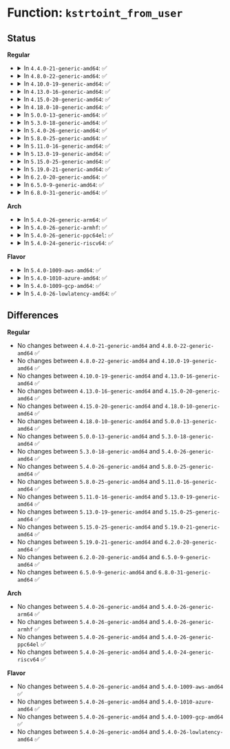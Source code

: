 # Function: <code>kstrtoint_from_user</code>

## Status
<b>Regular</b>
<ul>
<li>
<details>
<summary>In <code>4.4.0-21-generic-amd64</code>: ✅</summary>

```c
int kstrtoint_from_user(const char * s, size_t count, unsigned int base, int * res)
```

```json
{
  "name": "kstrtoint_from_user",
  "collision_type": "Unique Global",
  "inline_type": "No",
  "funcs": [
    {
      "addr": 18446744071583048464,
      "name": "kstrtoint_from_user",
      "external": true,
      "loc": "lib/kstrtox.c:343",
      "file": "lib/kstrtox.c",
      "inline": "seen, unknown",
      "caller_inline": [],
      "caller_func": [
        "kernel/power/qos.c:pm_qos_power_write"
      ]
    }
  ],
  "symbols": [
    {
      "addr": 18446744071583048464,
      "name": "kstrtoint_from_user",
      "section": ".text",
      "bind": "STB_GLOBAL",
      "size": 155
    }
  ]
}
```
</details>
</li>
<li>
<details>
<summary>In <code>4.8.0-22-generic-amd64</code>: ✅</summary>

```c
int kstrtoint_from_user(const char * s, size_t count, unsigned int base, int * res)
```

```json
{
  "name": "kstrtoint_from_user",
  "collision_type": "Unique Global",
  "inline_type": "No",
  "funcs": [
    {
      "addr": 18446744071583342272,
      "name": "kstrtoint_from_user",
      "external": true,
      "loc": "lib/kstrtox.c:407",
      "file": "lib/kstrtox.c",
      "inline": "seen, unknown",
      "caller_inline": [],
      "caller_func": [
        "kernel/power/qos.c:pm_qos_power_write"
      ]
    }
  ],
  "symbols": [
    {
      "addr": 18446744071583342272,
      "name": "kstrtoint_from_user",
      "section": ".text",
      "bind": "STB_GLOBAL",
      "size": 176
    }
  ]
}
```
</details>
</li>
<li>
<details>
<summary>In <code>4.10.0-19-generic-amd64</code>: ✅</summary>

```c
int kstrtoint_from_user(const char * s, size_t count, unsigned int base, int * res)
```

```json
{
  "name": "kstrtoint_from_user",
  "collision_type": "Unique Global",
  "inline_type": "No",
  "funcs": [
    {
      "addr": 18446744071583467648,
      "name": "kstrtoint_from_user",
      "external": true,
      "loc": "lib/kstrtox.c:403",
      "file": "lib/kstrtox.c",
      "inline": "seen, unknown",
      "caller_inline": [],
      "caller_func": [
        "kernel/power/qos.c:pm_qos_power_write"
      ]
    }
  ],
  "symbols": [
    {
      "addr": 18446744071583467648,
      "name": "kstrtoint_from_user",
      "section": ".text",
      "bind": "STB_GLOBAL",
      "size": 176
    }
  ]
}
```
</details>
</li>
<li>
<details>
<summary>In <code>4.13.0-16-generic-amd64</code>: ✅</summary>

```c
int kstrtoint_from_user(const char * s, size_t count, unsigned int base, int * res)
```

```json
{
  "name": "kstrtoint_from_user",
  "collision_type": "Unique Global",
  "inline_type": "No",
  "funcs": [
    {
      "addr": 18446744071583489904,
      "name": "kstrtoint_from_user",
      "external": true,
      "loc": "lib/kstrtox.c:405",
      "file": "lib/kstrtox.c",
      "inline": "seen, unknown",
      "caller_inline": [],
      "caller_func": [
        "kernel/power/qos.c:pm_qos_power_write"
      ]
    }
  ],
  "symbols": [
    {
      "addr": 18446744071583489904,
      "name": "kstrtoint_from_user",
      "section": ".text",
      "bind": "STB_GLOBAL",
      "size": 176
    }
  ]
}
```
</details>
</li>
<li>
<details>
<summary>In <code>4.15.0-20-generic-amd64</code>: ✅</summary>

```c
int kstrtoint_from_user(const char * s, size_t count, unsigned int base, int * res)
```

```json
{
  "name": "kstrtoint_from_user",
  "collision_type": "Unique Global",
  "inline_type": "No",
  "funcs": [
    {
      "addr": 18446744071583670944,
      "name": "kstrtoint_from_user",
      "external": true,
      "loc": "lib/kstrtox.c:406",
      "file": "lib/kstrtox.c",
      "inline": "seen, unknown",
      "caller_inline": [],
      "caller_func": [
        "kernel/power/qos.c:pm_qos_power_write",
        "security/integrity/evm/evm_secfs.c:evm_write_key"
      ]
    }
  ],
  "symbols": [
    {
      "addr": 18446744071583670944,
      "name": "kstrtoint_from_user",
      "section": ".text",
      "bind": "STB_GLOBAL",
      "size": 176
    }
  ]
}
```
</details>
</li>
<li>
<details>
<summary>In <code>4.18.0-10-generic-amd64</code>: ✅</summary>

```c
int kstrtoint_from_user(const char * s, size_t count, unsigned int base, int * res)
```

```json
{
  "name": "kstrtoint_from_user",
  "collision_type": "Unique Global",
  "inline_type": "No",
  "funcs": [
    {
      "addr": 18446744071583888720,
      "name": "kstrtoint_from_user",
      "external": true,
      "loc": "lib/kstrtox.c:406",
      "file": "lib/kstrtox.c",
      "inline": "seen, unknown",
      "caller_inline": [],
      "caller_func": [
        "kernel/power/qos.c:pm_qos_power_write",
        "security/integrity/evm/evm_secfs.c:evm_write_key"
      ]
    }
  ],
  "symbols": [
    {
      "addr": 18446744071583888720,
      "name": "kstrtoint_from_user",
      "section": ".text",
      "bind": "STB_GLOBAL",
      "size": 176
    }
  ]
}
```
</details>
</li>
<li>
<details>
<summary>In <code>5.0.0-13-generic-amd64</code>: ✅</summary>

```c
int kstrtoint_from_user(const char * s, size_t count, unsigned int base, int * res)
```

```json
{
  "name": "kstrtoint_from_user",
  "collision_type": "Unique Global",
  "inline_type": "No",
  "funcs": [
    {
      "addr": 18446744071583972960,
      "name": "kstrtoint_from_user",
      "external": true,
      "loc": "lib/kstrtox.c:406",
      "file": "lib/kstrtox.c",
      "inline": "seen, unknown",
      "caller_inline": [],
      "caller_func": [
        "kernel/power/qos.c:pm_qos_power_write",
        "security/integrity/evm/evm_secfs.c:evm_write_key"
      ]
    }
  ],
  "symbols": [
    {
      "addr": 18446744071583972960,
      "name": "kstrtoint_from_user",
      "section": ".text",
      "bind": "STB_GLOBAL",
      "size": 176
    }
  ]
}
```
</details>
</li>
<li>
<details>
<summary>In <code>5.3.0-18-generic-amd64</code>: ✅</summary>

```c
int kstrtoint_from_user(const char * s, size_t count, unsigned int base, int * res)
```

```json
{
  "name": "kstrtoint_from_user",
  "collision_type": "Unique Global",
  "inline_type": "No",
  "funcs": [
    {
      "addr": 18446744071584154176,
      "name": "kstrtoint_from_user",
      "external": true,
      "loc": "lib/kstrtox.c:406",
      "file": "lib/kstrtox.c",
      "inline": "seen, unknown",
      "caller_inline": [],
      "caller_func": [
        "kernel/power/qos.c:pm_qos_power_write",
        "security/integrity/evm/evm_secfs.c:evm_write_key"
      ]
    }
  ],
  "symbols": [
    {
      "addr": 18446744071584154176,
      "name": "kstrtoint_from_user",
      "section": ".text",
      "bind": "STB_GLOBAL",
      "size": 176
    }
  ]
}
```
</details>
</li>
<li>
<details>
<summary>In <code>5.4.0-26-generic-amd64</code>: ✅</summary>

```c
int kstrtoint_from_user(const char * s, size_t count, unsigned int base, int * res)
```

```json
{
  "name": "kstrtoint_from_user",
  "collision_type": "Unique Global",
  "inline_type": "No",
  "funcs": [
    {
      "addr": 18446744071584276800,
      "name": "kstrtoint_from_user",
      "external": true,
      "loc": "lib/kstrtox.c:406",
      "file": "lib/kstrtox.c",
      "inline": "seen, unknown",
      "caller_inline": [],
      "caller_func": [
        "kernel/power/qos.c:pm_qos_power_write",
        "security/integrity/evm/evm_secfs.c:evm_write_key"
      ]
    }
  ],
  "symbols": [
    {
      "addr": 18446744071584276800,
      "name": "kstrtoint_from_user",
      "section": ".text",
      "bind": "STB_GLOBAL",
      "size": 176
    }
  ]
}
```
</details>
</li>
<li>
<details>
<summary>In <code>5.8.0-25-generic-amd64</code>: ✅</summary>

```c
int kstrtoint_from_user(const char * s, size_t count, unsigned int base, int * res)
```

```json
{
  "name": "kstrtoint_from_user",
  "collision_type": "Unique Global",
  "inline_type": "No",
  "funcs": [
    {
      "addr": 18446744071584685792,
      "name": "kstrtoint_from_user",
      "external": true,
      "loc": "lib/kstrtox.c:406",
      "file": "lib/kstrtox.c",
      "inline": "seen, unknown",
      "caller_inline": [],
      "caller_func": [
        "kernel/power/qos.c:cpu_latency_qos_write",
        "security/integrity/evm/evm_secfs.c:evm_write_key"
      ]
    }
  ],
  "symbols": [
    {
      "addr": 18446744071584685792,
      "name": "kstrtoint_from_user",
      "section": ".text",
      "bind": "STB_GLOBAL",
      "size": 176
    }
  ]
}
```
</details>
</li>
<li>
<details>
<summary>In <code>5.11.0-16-generic-amd64</code>: ✅</summary>

```c
int kstrtoint_from_user(const char * s, size_t count, unsigned int base, int * res)
```

```json
{
  "name": "kstrtoint_from_user",
  "collision_type": "Unique Global",
  "inline_type": "No",
  "funcs": [
    {
      "addr": 18446744071584803360,
      "name": "kstrtoint_from_user",
      "external": true,
      "loc": "lib/kstrtox.c:403",
      "file": "lib/kstrtox.c",
      "inline": "seen, unknown",
      "caller_inline": [],
      "caller_func": [
        "kernel/power/qos.c:cpu_latency_qos_write",
        "security/integrity/evm/evm_secfs.c:evm_write_key"
      ]
    }
  ],
  "symbols": [
    {
      "addr": 18446744071584803360,
      "name": "kstrtoint_from_user",
      "section": ".text",
      "bind": "STB_GLOBAL",
      "size": 176
    }
  ]
}
```
</details>
</li>
<li>
<details>
<summary>In <code>5.13.0-19-generic-amd64</code>: ✅</summary>

```c
int kstrtoint_from_user(const char * s, size_t count, unsigned int base, int * res)
```

```json
{
  "name": "kstrtoint_from_user",
  "collision_type": "Unique Global",
  "inline_type": "No",
  "funcs": [
    {
      "addr": 18446744071584847136,
      "name": "kstrtoint_from_user",
      "external": true,
      "loc": "lib/kstrtox.c:410",
      "file": "lib/kstrtox.c",
      "inline": "seen, unknown",
      "caller_inline": [],
      "caller_func": [
        "kernel/power/qos.c:cpu_latency_qos_write"
      ]
    }
  ],
  "symbols": [
    {
      "addr": 18446744071584847136,
      "name": "kstrtoint_from_user",
      "section": ".text",
      "bind": "STB_GLOBAL",
      "size": 176
    }
  ]
}
```
</details>
</li>
<li>
<details>
<summary>In <code>5.15.0-25-generic-amd64</code>: ✅</summary>

```c
int kstrtoint_from_user(const char * s, size_t count, unsigned int base, int * res)
```

```json
{
  "name": "kstrtoint_from_user",
  "collision_type": "Unique Global",
  "inline_type": "No",
  "funcs": [
    {
      "addr": 18446744071585267200,
      "name": "kstrtoint_from_user",
      "external": true,
      "loc": "lib/kstrtox.c:411",
      "file": "lib/kstrtox.c",
      "inline": "seen, unknown",
      "caller_inline": [],
      "caller_func": [
        "kernel/power/qos.c:cpu_latency_qos_write"
      ]
    }
  ],
  "symbols": [
    {
      "addr": 18446744071585267200,
      "name": "kstrtoint_from_user",
      "section": ".text",
      "bind": "STB_GLOBAL",
      "size": 199
    }
  ]
}
```
</details>
</li>
<li>
<details>
<summary>In <code>5.19.0-21-generic-amd64</code>: ✅</summary>

```c
int kstrtoint_from_user(const char * s, size_t count, unsigned int base, int * res)
```

```json
{
  "name": "kstrtoint_from_user",
  "collision_type": "Unique Global",
  "inline_type": "No",
  "funcs": [
    {
      "addr": 18446744071586112304,
      "name": "kstrtoint_from_user",
      "external": true,
      "loc": "lib/kstrtox.c:427",
      "file": "lib/kstrtox.c",
      "inline": "seen, unknown",
      "caller_inline": [],
      "caller_func": [
        "kernel/power/qos.c:cpu_latency_qos_write"
      ]
    }
  ],
  "symbols": [
    {
      "addr": 18446744071586112304,
      "name": "kstrtoint_from_user",
      "section": ".text",
      "bind": "STB_GLOBAL",
      "size": 222
    }
  ]
}
```
</details>
</li>
<li>
<details>
<summary>In <code>6.2.0-20-generic-amd64</code>: ✅</summary>

```c
int kstrtoint_from_user(const char * s, size_t count, unsigned int base, int * res)
```

```json
{
  "name": "kstrtoint_from_user",
  "collision_type": "Unique Global",
  "inline_type": "No",
  "funcs": [
    {
      "addr": 18446744071587098224,
      "name": "kstrtoint_from_user",
      "external": true,
      "loc": "lib/kstrtox.c:427",
      "file": "lib/kstrtox.c",
      "inline": "seen, unknown",
      "caller_inline": [],
      "caller_func": [
        "kernel/power/qos.c:cpu_latency_qos_write"
      ]
    }
  ],
  "symbols": [
    {
      "addr": 18446744071587098224,
      "name": "kstrtoint_from_user",
      "section": ".text",
      "bind": "STB_GLOBAL",
      "size": 222
    }
  ]
}
```
</details>
</li>
<li>
<details>
<summary>In <code>6.5.0-9-generic-amd64</code>: ✅</summary>

```c
int kstrtoint_from_user(const char * s, size_t count, unsigned int base, int * res)
```

```json
{
  "name": "kstrtoint_from_user",
  "collision_type": "Unique Global",
  "inline_type": "No",
  "funcs": [
    {
      "addr": 18446744071587358288,
      "name": "kstrtoint_from_user",
      "external": true,
      "loc": "lib/kstrtox.c:427",
      "file": "lib/kstrtox.c",
      "inline": "seen, unknown",
      "caller_inline": [],
      "caller_func": [
        "kernel/power/qos.c:cpu_latency_qos_write"
      ]
    }
  ],
  "symbols": [
    {
      "addr": 18446744071587358288,
      "name": "kstrtoint_from_user",
      "section": ".text",
      "bind": "STB_GLOBAL",
      "size": 222
    }
  ]
}
```
</details>
</li>
<li>
<details>
<summary>In <code>6.8.0-31-generic-amd64</code>: ✅</summary>

```c
int kstrtoint_from_user(const char * s, size_t count, unsigned int base, int * res)
```

```json
{
  "name": "kstrtoint_from_user",
  "collision_type": "Unique Global",
  "inline_type": "No",
  "funcs": [
    {
      "addr": 18446744071587644608,
      "name": "kstrtoint_from_user",
      "external": true,
      "loc": "lib/kstrtox.c:427",
      "file": "lib/kstrtox.c",
      "inline": "seen, unknown",
      "caller_inline": [],
      "caller_func": [
        "kernel/power/qos.c:cpu_latency_qos_write"
      ]
    }
  ],
  "symbols": [
    {
      "addr": 18446744071587644608,
      "name": "kstrtoint_from_user",
      "section": ".text",
      "bind": "STB_GLOBAL",
      "size": 222
    }
  ]
}
```
</details>
</li>
</ul>
<b>Arch</b>
<ul>
<li>
<details>
<summary>In <code>5.4.0-26-generic-arm64</code>: ✅</summary>

```c
int kstrtoint_from_user(const char * s, size_t count, unsigned int base, int * res)
```

```json
{
  "name": "kstrtoint_from_user",
  "collision_type": "Unique Global",
  "inline_type": "No",
  "funcs": [
    {
      "addr": 18446603336496162312,
      "name": "kstrtoint_from_user",
      "external": true,
      "loc": "lib/kstrtox.c:406",
      "file": "lib/kstrtox.c",
      "inline": "seen, unknown",
      "caller_inline": [],
      "caller_func": [
        "kernel/power/qos.c:pm_qos_power_write",
        "security/integrity/evm/evm_secfs.c:evm_write_key"
      ]
    }
  ],
  "symbols": [
    {
      "addr": 18446603336496162312,
      "name": "kstrtoint_from_user",
      "section": ".text",
      "bind": "STB_GLOBAL",
      "size": 204
    }
  ]
}
```
</details>
</li>
<li>
<details>
<summary>In <code>5.4.0-26-generic-armhf</code>: ✅</summary>

```c
int kstrtoint_from_user(const char * s, size_t count, unsigned int base, int * res)
```

```json
{
  "name": "kstrtoint_from_user",
  "collision_type": "Unique Global",
  "inline_type": "No",
  "funcs": [
    {
      "addr": 3229483664,
      "name": "kstrtoint_from_user",
      "external": true,
      "loc": "lib/kstrtox.c:406",
      "file": "lib/kstrtox.c",
      "inline": "seen, unknown",
      "caller_inline": [],
      "caller_func": [
        "kernel/power/qos.c:pm_qos_power_write",
        "security/integrity/evm/evm_secfs.c:evm_write_key"
      ]
    }
  ],
  "symbols": [
    {
      "addr": 3229483664,
      "name": "kstrtoint_from_user",
      "section": ".text",
      "bind": "STB_GLOBAL",
      "size": 292
    }
  ]
}
```
</details>
</li>
<li>
<details>
<summary>In <code>5.4.0-26-generic-ppc64el</code>: ✅</summary>

```c
int kstrtoint_from_user(const char * s, size_t count, unsigned int base, int * res)
```

```json
{
  "name": "kstrtoint_from_user",
  "collision_type": "Unique Global",
  "inline_type": "No",
  "funcs": [
    {
      "addr": 13835058055290426464,
      "name": "kstrtoint_from_user",
      "external": true,
      "loc": "lib/kstrtox.c:406",
      "file": "lib/kstrtox.c",
      "inline": "seen, unknown",
      "caller_inline": [],
      "caller_func": [
        "kernel/power/qos.c:pm_qos_power_write",
        "security/integrity/evm/evm_secfs.c:evm_write_key"
      ]
    }
  ],
  "symbols": [
    {
      "addr": 13835058055290426464,
      "name": "kstrtoint_from_user",
      "section": ".text",
      "bind": "STB_GLOBAL",
      "size": 272
    }
  ]
}
```
</details>
</li>
<li>
<details>
<summary>In <code>5.4.0-24-generic-riscv64</code>: ✅</summary>

```c
int kstrtoint_from_user(const char * s, size_t count, unsigned int base, int * res)
```

```json
{
  "name": "kstrtoint_from_user",
  "collision_type": "Unique Global",
  "inline_type": "No",
  "funcs": [
    {
      "addr": 18446743936275213398,
      "name": "kstrtoint_from_user",
      "external": true,
      "loc": "lib/kstrtox.c:406",
      "file": "lib/kstrtox.c",
      "inline": "seen, unknown",
      "caller_inline": [],
      "caller_func": [
        "kernel/power/qos.c:pm_qos_power_write",
        "security/integrity/evm/evm_secfs.c:evm_write_key"
      ]
    }
  ],
  "symbols": [
    {
      "addr": 18446743936275213398,
      "name": "kstrtoint_from_user",
      "section": ".text",
      "bind": "STB_GLOBAL",
      "size": 146
    }
  ]
}
```
</details>
</li>
</ul>
<b>Flavor</b>
<ul>
<li>
<details>
<summary>In <code>5.4.0-1009-aws-amd64</code>: ✅</summary>

```c
int kstrtoint_from_user(const char * s, size_t count, unsigned int base, int * res)
```

```json
{
  "name": "kstrtoint_from_user",
  "collision_type": "Unique Global",
  "inline_type": "No",
  "funcs": [
    {
      "addr": 18446744071584245536,
      "name": "kstrtoint_from_user",
      "external": true,
      "loc": "lib/kstrtox.c:406",
      "file": "lib/kstrtox.c",
      "inline": "seen, unknown",
      "caller_inline": [],
      "caller_func": [
        "kernel/power/qos.c:pm_qos_power_write",
        "security/integrity/evm/evm_secfs.c:evm_write_key"
      ]
    }
  ],
  "symbols": [
    {
      "addr": 18446744071584245536,
      "name": "kstrtoint_from_user",
      "section": ".text",
      "bind": "STB_GLOBAL",
      "size": 176
    }
  ]
}
```
</details>
</li>
<li>
<details>
<summary>In <code>5.4.0-1010-azure-amd64</code>: ✅</summary>

```c
int kstrtoint_from_user(const char * s, size_t count, unsigned int base, int * res)
```

```json
{
  "name": "kstrtoint_from_user",
  "collision_type": "Unique Global",
  "inline_type": "No",
  "funcs": [
    {
      "addr": 18446744071584180736,
      "name": "kstrtoint_from_user",
      "external": true,
      "loc": "lib/kstrtox.c:406",
      "file": "lib/kstrtox.c",
      "inline": "seen, unknown",
      "caller_inline": [],
      "caller_func": [
        "kernel/power/qos.c:pm_qos_power_write",
        "security/integrity/evm/evm_secfs.c:evm_write_key"
      ]
    }
  ],
  "symbols": [
    {
      "addr": 18446744071584180736,
      "name": "kstrtoint_from_user",
      "section": ".text",
      "bind": "STB_GLOBAL",
      "size": 176
    }
  ]
}
```
</details>
</li>
<li>
<details>
<summary>In <code>5.4.0-1009-gcp-amd64</code>: ✅</summary>

```c
int kstrtoint_from_user(const char * s, size_t count, unsigned int base, int * res)
```

```json
{
  "name": "kstrtoint_from_user",
  "collision_type": "Unique Global",
  "inline_type": "No",
  "funcs": [
    {
      "addr": 18446744071584229296,
      "name": "kstrtoint_from_user",
      "external": true,
      "loc": "lib/kstrtox.c:406",
      "file": "lib/kstrtox.c",
      "inline": "seen, unknown",
      "caller_inline": [],
      "caller_func": [
        "kernel/power/qos.c:pm_qos_power_write",
        "security/integrity/evm/evm_secfs.c:evm_write_key"
      ]
    }
  ],
  "symbols": [
    {
      "addr": 18446744071584229296,
      "name": "kstrtoint_from_user",
      "section": ".text",
      "bind": "STB_GLOBAL",
      "size": 176
    }
  ]
}
```
</details>
</li>
<li>
<details>
<summary>In <code>5.4.0-26-lowlatency-amd64</code>: ✅</summary>

```c
int kstrtoint_from_user(const char * s, size_t count, unsigned int base, int * res)
```

```json
{
  "name": "kstrtoint_from_user",
  "collision_type": "Unique Global",
  "inline_type": "No",
  "funcs": [
    {
      "addr": 18446744071584334128,
      "name": "kstrtoint_from_user",
      "external": true,
      "loc": "lib/kstrtox.c:406",
      "file": "lib/kstrtox.c",
      "inline": "seen, unknown",
      "caller_inline": [],
      "caller_func": [
        "kernel/power/qos.c:pm_qos_power_write",
        "security/integrity/evm/evm_secfs.c:evm_write_key"
      ]
    }
  ],
  "symbols": [
    {
      "addr": 18446744071584334128,
      "name": "kstrtoint_from_user",
      "section": ".text",
      "bind": "STB_GLOBAL",
      "size": 176
    }
  ]
}
```
</details>
</li>
</ul>

## Differences
<b>Regular</b>
<ul>
<li>
No changes between <code>4.4.0-21-generic-amd64</code> and <code>4.8.0-22-generic-amd64</code> ✅
</li>
<li>
No changes between <code>4.8.0-22-generic-amd64</code> and <code>4.10.0-19-generic-amd64</code> ✅
</li>
<li>
No changes between <code>4.10.0-19-generic-amd64</code> and <code>4.13.0-16-generic-amd64</code> ✅
</li>
<li>
No changes between <code>4.13.0-16-generic-amd64</code> and <code>4.15.0-20-generic-amd64</code> ✅
</li>
<li>
No changes between <code>4.15.0-20-generic-amd64</code> and <code>4.18.0-10-generic-amd64</code> ✅
</li>
<li>
No changes between <code>4.18.0-10-generic-amd64</code> and <code>5.0.0-13-generic-amd64</code> ✅
</li>
<li>
No changes between <code>5.0.0-13-generic-amd64</code> and <code>5.3.0-18-generic-amd64</code> ✅
</li>
<li>
No changes between <code>5.3.0-18-generic-amd64</code> and <code>5.4.0-26-generic-amd64</code> ✅
</li>
<li>
No changes between <code>5.4.0-26-generic-amd64</code> and <code>5.8.0-25-generic-amd64</code> ✅
</li>
<li>
No changes between <code>5.8.0-25-generic-amd64</code> and <code>5.11.0-16-generic-amd64</code> ✅
</li>
<li>
No changes between <code>5.11.0-16-generic-amd64</code> and <code>5.13.0-19-generic-amd64</code> ✅
</li>
<li>
No changes between <code>5.13.0-19-generic-amd64</code> and <code>5.15.0-25-generic-amd64</code> ✅
</li>
<li>
No changes between <code>5.15.0-25-generic-amd64</code> and <code>5.19.0-21-generic-amd64</code> ✅
</li>
<li>
No changes between <code>5.19.0-21-generic-amd64</code> and <code>6.2.0-20-generic-amd64</code> ✅
</li>
<li>
No changes between <code>6.2.0-20-generic-amd64</code> and <code>6.5.0-9-generic-amd64</code> ✅
</li>
<li>
No changes between <code>6.5.0-9-generic-amd64</code> and <code>6.8.0-31-generic-amd64</code> ✅
</li>
</ul>
<b>Arch</b>
<ul>
<li>
No changes between <code>5.4.0-26-generic-amd64</code> and <code>5.4.0-26-generic-arm64</code> ✅
</li>
<li>
No changes between <code>5.4.0-26-generic-amd64</code> and <code>5.4.0-26-generic-armhf</code> ✅
</li>
<li>
No changes between <code>5.4.0-26-generic-amd64</code> and <code>5.4.0-26-generic-ppc64el</code> ✅
</li>
<li>
No changes between <code>5.4.0-26-generic-amd64</code> and <code>5.4.0-24-generic-riscv64</code> ✅
</li>
</ul>
<b>Flavor</b>
<ul>
<li>
No changes between <code>5.4.0-26-generic-amd64</code> and <code>5.4.0-1009-aws-amd64</code> ✅
</li>
<li>
No changes between <code>5.4.0-26-generic-amd64</code> and <code>5.4.0-1010-azure-amd64</code> ✅
</li>
<li>
No changes between <code>5.4.0-26-generic-amd64</code> and <code>5.4.0-1009-gcp-amd64</code> ✅
</li>
<li>
No changes between <code>5.4.0-26-generic-amd64</code> and <code>5.4.0-26-lowlatency-amd64</code> ✅
</li>
</ul>
